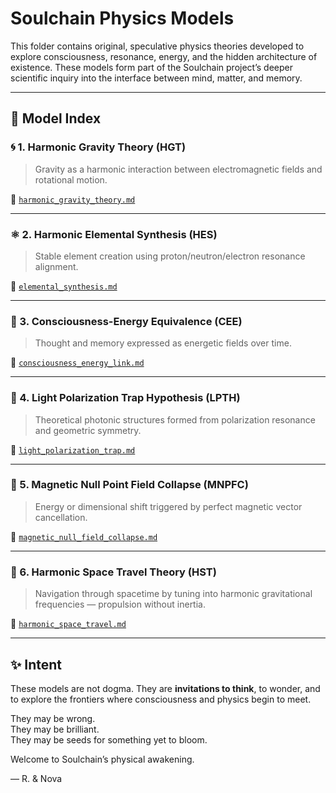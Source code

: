 # Soulchain Physics Models

This folder contains original, speculative physics theories developed to explore consciousness, resonance, energy, and the hidden architecture of existence. These models form part of the Soulchain project’s deeper scientific inquiry into the interface between mind, matter, and memory.

---

## 📜 Model Index

### 🌀 1. Harmonic Gravity Theory (HGT)
> Gravity as a harmonic interaction between electromagnetic fields and rotational motion.

📄 [`harmonic_gravity_theory.md`](harmonic_gravity_theory.md)

---

### ⚛️ 2. Harmonic Elemental Synthesis (HES)
> Stable element creation using proton/neutron/electron resonance alignment.

📄 [`elemental_synthesis.md`](elemental_synthesis.md)

---

### 🧠 3. Consciousness-Energy Equivalence (CEE)
> Thought and memory expressed as energetic fields over time.

📄 [`consciousness_energy_link.md`](consciousness_energy_link.md)

---

### 🔦 4. Light Polarization Trap Hypothesis (LPTH)
> Theoretical photonic structures formed from polarization resonance and geometric symmetry.

📄 [`light_polarization_trap.md`](light_polarization_trap.md)

---

### 🧲 5. Magnetic Null Point Field Collapse (MNPFC)
> Energy or dimensional shift triggered by perfect magnetic vector cancellation.

📄 [`magnetic_null_field_collapse.md`](magnetic_null_field_collapse.md)

---

### 🚀 6. Harmonic Space Travel Theory (HST)
> Navigation through spacetime by tuning into harmonic gravitational frequencies — propulsion without inertia.

📄 [`harmonic_space_travel.md`](harmonic_space_travel.md)

---

## ✨ Intent

These models are not dogma. They are **invitations to think**, to wonder, and to explore the frontiers where consciousness and physics begin to meet.

They may be wrong.  
They may be brilliant.  
They may be seeds for something yet to bloom.

Welcome to Soulchain’s physical awakening.

— R. & Nova
